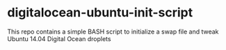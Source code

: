 # digitalocean-ubuntu-init-script
This repo contains a simple BASH script to initialize a swap file and tweak Ubuntu 14.04 Digital Ocean droplets
